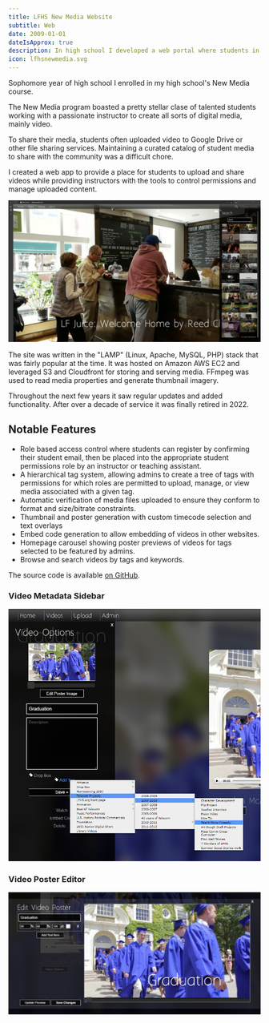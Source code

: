 ```yaml
---
title: LFHS New Media Website
subtitle: Web
date: 2009-01-01
dateIsApprox: true
description: In high school I developed a web portal where students in the New Media class could upload and share their projects.
icon: lfhsnewmedia.svg
---
```


Sophomore year of high school I enrolled in my high school's New Media course.

The New Media program boasted a pretty stellar clase of talented students
working with a passionate instructor to create all sorts of digital media,
mainly video.

To share their media, students often uploaded video to Google Drive or other
file sharing services. Maintaining a curated catalog of student media to share
with the community was a difficult chore.

I created a web app to provide a place for students to upload and share videos
while providing instructors with the tools to control permissions and manage
uploaded content.

![LFHSNewMedia.com landing page with search sidebar](/assets/images/projects/2009-lfhsnewmedia-landing-search.jpg)

The site was written in the "LAMP" (Linux, Apache, MySQL, PHP) stack that was
fairly popular at the time. It was hosted on Amazon AWS EC2 and leveraged S3
and Cloudfront for storing and serving media. FFmpeg was used to read media
properties and generate thumbnail imagery.

Throughout the next few years it saw regular updates and added functionality.
After over a decade of service it was finally retired in 2022.

## Notable Features

 - Role based access control where students can register by confirming their
   student email, then be placed into the appropriate student permissions role
   by an instructor or teaching assistant.
 - A hierarchical tag system, allowing admins to create a tree of tags with
   permissions for which roles are permitted to upload, manage, or view media
   associated with a given tag.
 - Automatic verification of media files uploaded to ensure they conform to
   format and size/bitrate constraints.
 - Thumbnail and poster generation with custom timecode selection and text
   overlays
 - Embed code generation to allow embedding of videos in other websites.
 - Homepage carousel showing poster previews of videos for tags selected to be
   featured by admins.
 - Browse and search videos by tags and keywords.

The source code is available
[on GitHub](https://github.com/LFHSNewMedia/Legacy-LFHSNewMedia.com).

### Video Metadata Sidebar
![UI used to edit video metadata, including the assigned tags](/assets/images/projects/2009-lfhsnewmedia-tag-editor.jpg)

### Video Poster Editor
![UI used to edit video thumbnails and posters](/assets/images/projects/2009-lfhsnewmedia-poster-editor.jpg)
